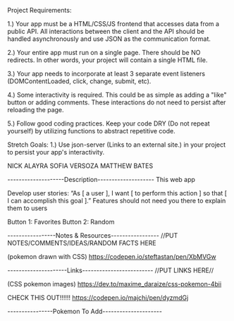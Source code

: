 Project Requirements:

1.) Your app must be a HTML/CSS/JS frontend that accesses data from a public API. All interactions between the client and the API should be handled asynchronously and use JSON as the communication format.

2.) Your entire app must run on a single page. There should be NO redirects. In other words, your project will contain a single HTML file.

3.) Your app needs to incorporate at least 3 separate event listeners (DOMContentLoaded, click, change, submit, etc).

4.) Some interactivity is required. This could be as simple as adding a "like" button or adding comments. These interactions do not need to persist after reloading the page.

5.) Follow good coding practices. Keep your code DRY (Do not repeat yourself) by utilizing functions to abstract repetitive code.

Stretch Goals:
1.) Use json-server (Links to an external site.) in your project to persist your app's interactivity.

NICK ALAYRA
SOFIA VERSOZA
MATTHEW BATES

--------------------Description--------------------
This web app

Develop user stories:
“As [ a user ], I want [ to perform this action ] so that [ I can accomplish this goal ].”
Features should not need you there to explain them to users

Button 1: Favorites
Button 2: Random

-----------------Notes & Resources-----------------
//PUT NOTES/COMMENTS/IDEAS/RANDOM FACTS HERE

(pokemon drawn with CSS)
https://codepen.io/steftastan/pen/XbMVGw

---------------------Links-------------------------
//PUT LINKS HERE//

(CSS pokemon images)
https://dev.to/maxime_daraize/css-pokemon-4bii

CHECK THIS OUT!!!!!!
https://codepen.io/majchi/pen/dyzmdGj

----------------Pokemon To Add---------------------
